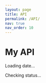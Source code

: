 ```yaml
---
layout: page
title: API
permalink: /API/
nav: true
nav_order: 10
---
```


<h1>My API</h1>
<p id="date">Loading date...</p>
<p id="zohoor">Checking status...</p>

<script>
  fetch("https://arshakrz-api-zohoor.hf.space/")
    .then(response => response.json())
    .then(data => {
      document.getElementById("date").textContent = "📅 Date: " + data.date;
    })
    .catch(error => {
      document.getElementById("zohoor").textContent = "⚠️ Failed to load data.";
      console.error("Error:", error);
    });
</script>
